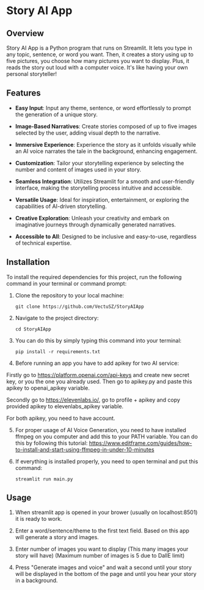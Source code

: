 # Story AI App

## Overview
Story AI App is a Python program that runs on Streamlit. It lets you type in any topic, sentence, or word you want. Then, it creates a story using up to five pictures, you choose how many pictures you want to display. Plus, it reads the story out loud with a computer voice. It's like having your own personal storyteller!

## Features
- **Easy Input**: Input any theme, sentence, or word effortlessly to prompt the generation of a unique story.

- **Image-Based Narratives**: Create stories composed of up to five images selected by the user, adding visual depth to the narrative.

- **Immersive Experience**: Experience the story as it unfolds visually while an AI voice narrates the tale in the background, enhancing engagement.

- **Customization**: Tailor your storytelling experience by selecting the number and content of images used in your story.

- **Seamless Integration**: Utilizes Streamlit for a smooth and user-friendly interface, making the storytelling process intuitive and accessible.

- **Versatile Usage**: Ideal for inspiration, entertainment, or exploring the capabilities of AI-driven storytelling.

- **Creative Exploration**: Unleash your creativity and embark on imaginative journeys through dynamically generated narratives.

- **Accessible to All**: Designed to be inclusive and easy-to-use, regardless of technical expertise.

## Installation
To install the required dependencies for this project, run the following command in your terminal or command prompt:

1. Clone the repository to your local machine:
    ```
    git clone https://github.com/VectuSZ/StoryAIApp
    ```

2. Navigate to the project directory:
    ```
    cd StoryAIApp
    ```

3. You can do this by simply typing this command into your terminal:
    ```
    pip install -r requirements.txt
    ```

4. Before running an app you have to add apikey for two AI service:
 

 Firstly go to https://platform.openai.com/api-keys and create new secret key, or you the one you already used. Then go to apikey.py and paste this apikey to openai_apikey variable.

 Secondly go to https://elevenlabs.io/, go to profile + apikey and copy provided apikey to elevenlabs_apikey variable.

 For both apikey, you need to have account.


5. For proper usage of AI Voice Generation, you need to have installed ffmpeg on you computer and add this to your PATH variable. You can do this by following this tutorial: https://www.editframe.com/guides/how-to-install-and-start-using-ffmpeg-in-under-10-minutes

6. If everything is installed properly, you need to open terminal and put this command:
    ```
    streamlit run main.py
    ```

## Usage
1. When streamlit app is opened in your brower (usually on localhost:8501) it is ready to work.

2. Enter a word/sentence/theme to the first text field. Based on this app will generate a story and images.

3. Enter number of images you want to display (This many images your story will have) (Maximum number of images is 5 due to DallE limit)

4. Press "Generate images and voice" and wait a second until your story will be displayed in the bottom of the page and until you hear your story in a background.
